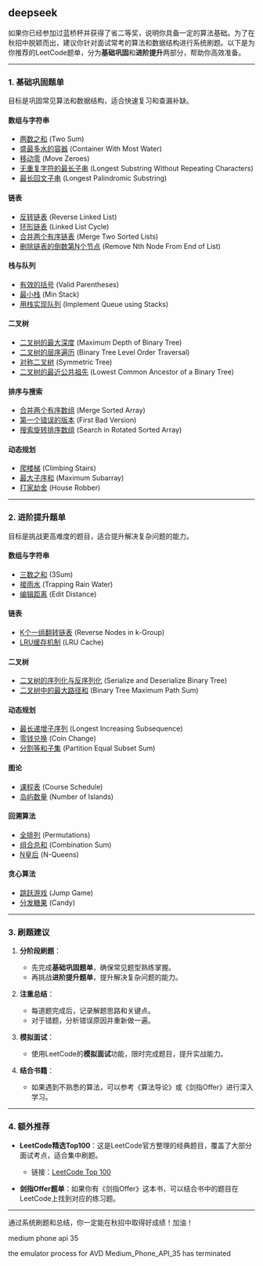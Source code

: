 ## deepseek

如果你已经参加过蓝桥杯并获得了省二等奖，说明你具备一定的算法基础。为了在秋招中脱颖而出，建议你针对面试常考的算法和数据结构进行系统刷题。以下是为你推荐的LeetCode题单，分为**基础巩固**和**进阶提升**两部分，帮助你高效准备。

---

### **1. 基础巩固题单**
目标是巩固常见算法和数据结构，适合快速复习和查漏补缺。

#### **数组与字符串**
- [两数之和](https://leetcode.cn/problems/two-sum/) (Two Sum)
- [盛最多水的容器](https://leetcode.cn/problems/container-with-most-water/) (Container With Most Water)
- [移动零](https://leetcode.cn/problems/move-zeroes/) (Move Zeroes)
- [无重复字符的最长子串](https://leetcode.cn/problems/longest-substring-without-repeating-characters/) (Longest Substring Without Repeating Characters)
- [最长回文子串](https://leetcode.cn/problems/longest-palindromic-substring/) (Longest Palindromic Substring)

#### **链表**
- [反转链表](https://leetcode.cn/problems/reverse-linked-list/) (Reverse Linked List)
- [环形链表](https://leetcode.cn/problems/linked-list-cycle/) (Linked List Cycle)
- [合并两个有序链表](https://leetcode.cn/problems/merge-two-sorted-lists/) (Merge Two Sorted Lists)
- [删除链表的倒数第N个节点](https://leetcode.cn/problems/remove-nth-node-from-end-of-list/) (Remove Nth Node From End of List)

#### **栈与队列**
- [有效的括号](https://leetcode.cn/problems/valid-parentheses/) (Valid Parentheses)
- [最小栈](https://leetcode.cn/problems/min-stack/) (Min Stack)
- [用栈实现队列](https://leetcode.cn/problems/implement-queue-using-stacks/) (Implement Queue using Stacks)

#### **二叉树**
- [二叉树的最大深度](https://leetcode.cn/problems/maximum-depth-of-binary-tree/) (Maximum Depth of Binary Tree)
- [二叉树的层序遍历](https://leetcode.cn/problems/binary-tree-level-order-traversal/) (Binary Tree Level Order Traversal)
- [对称二叉树](https://leetcode.cn/problems/symmetric-tree/) (Symmetric Tree)
- [二叉树的最近公共祖先](https://leetcode.cn/problems/lowest-common-ancestor-of-a-binary-tree/) (Lowest Common Ancestor of a Binary Tree)

#### **排序与搜索**
- [合并两个有序数组](https://leetcode.cn/problems/merge-sorted-array/) (Merge Sorted Array)
- [第一个错误的版本](https://leetcode.cn/problems/first-bad-version/) (First Bad Version)
- [搜索旋转排序数组](https://leetcode.cn/problems/search-in-rotated-sorted-array/) (Search in Rotated Sorted Array)

#### **动态规划**
- [爬楼梯](https://leetcode.cn/problems/climbing-stairs/) (Climbing Stairs)
- [最大子序和](https://leetcode.cn/problems/maximum-subarray/) (Maximum Subarray)
- [打家劫舍](https://leetcode.cn/problems/house-robber/) (House Robber)

---

### **2. 进阶提升题单**
目标是挑战更高难度的题目，适合提升解决复杂问题的能力。

#### **数组与字符串**
- [三数之和](https://leetcode.cn/problems/3sum/) (3Sum)
- [接雨水](https://leetcode.cn/problems/trapping-rain-water/) (Trapping Rain Water)
- [编辑距离](https://leetcode.cn/problems/edit-distance/) (Edit Distance)

#### **链表**
- [K个一组翻转链表](https://leetcode.cn/problems/reverse-nodes-in-k-group/) (Reverse Nodes in k-Group)
- [LRU缓存机制](https://leetcode.cn/problems/lru-cache/) (LRU Cache)

#### **二叉树**
- [二叉树的序列化与反序列化](https://leetcode.cn/problems/serialize-and-deserialize-binary-tree/) (Serialize and Deserialize Binary Tree)
- [二叉树中的最大路径和](https://leetcode.cn/problems/binary-tree-maximum-path-sum/) (Binary Tree Maximum Path Sum)

#### **动态规划**
- [最长递增子序列](https://leetcode.cn/problems/longest-increasing-subsequence/) (Longest Increasing Subsequence)
- [零钱兑换](https://leetcode.cn/problems/coin-change/) (Coin Change)
- [分割等和子集](https://leetcode.cn/problems/partition-equal-subset-sum/) (Partition Equal Subset Sum)

#### **图论**
- [课程表](https://leetcode.cn/problems/course-schedule/) (Course Schedule)
- [岛屿数量](https://leetcode.cn/problems/number-of-islands/) (Number of Islands)

#### **回溯算法**
- [全排列](https://leetcode.cn/problems/permutations/) (Permutations)
- [组合总和](https://leetcode.cn/problems/combination-sum/) (Combination Sum)
- [N皇后](https://leetcode.cn/problems/n-queens/) (N-Queens)

#### **贪心算法**
- [跳跃游戏](https://leetcode.cn/problems/jump-game/) (Jump Game)
- [分发糖果](https://leetcode.cn/problems/candy/) (Candy)

---

### **3. 刷题建议**
1. **分阶段刷题**：
   - 先完成**基础巩固题单**，确保常见题型熟练掌握。
   - 再挑战**进阶提升题单**，提升解决复杂问题的能力。

2. **注重总结**：
   - 每道题完成后，记录解题思路和关键点。
   - 对于错题，分析错误原因并重新做一遍。

3. **模拟面试**：
   - 使用LeetCode的**模拟面试**功能，限时完成题目，提升实战能力。

4. **结合书籍**：
   - 如果遇到不熟悉的算法，可以参考《算法导论》或《剑指Offer》进行深入学习。

---

### **4. 额外推荐**
- **LeetCode精选Top100**：这是LeetCode官方整理的经典题目，覆盖了大部分面试考点，适合集中刷题。
  - 链接：[LeetCode Top 100](https://leetcode.cn/problem-list/2cktkvj/)

- **剑指Offer题单**：如果你有《剑指Offer》这本书，可以结合书中的题目在LeetCode上找到对应的练习题。

---

通过系统刷题和总结，你一定能在秋招中取得好成绩！加油！

medium phone api 35 

the emulator process for AVD Medium_Phone_API_35 has terminated